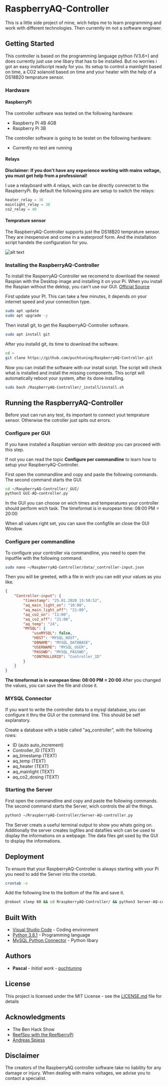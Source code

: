 # RaspberryAQ-Controller

This is a little side project of mine, wich helps me to learn programming and work with different technologies. Then currently im not a software engineer.

## Getting Started

This controller is based on the programming language python (V3.6+) and does currently just use one libary that has to be installed.
But no worries i got an easy installscript ready for you.
Its setup to control a mainlight based on time, a CO2 solanoid based on time and your heater with the help of a DS18B20 temprature sensor.

### Hardware

#### RaspberryPi

The controller software was tested on the following hardware:

* Raspberry Pi 4B 4GB
* Raspberry Pi 3B

The controller software is going to be testet on the following hardware:

* Currently no test are running

#### Relays

**Disclaimer: If you don't have any experience working with mains voltage, you must get help from a professional!**

I use a relayboard with 4 relays, wich can be directly connectet to the RaspberryPi.
By default the following pins are setup to switch the relays:

```python
heater_relay = 36
mainlight_relay = 38
co2_relay = 40
```

#### Temprature sensor

The RaspberryAQ-Controller supports just the DS18B20 temprature sensor. They are inexpensive and come in a waterproof form.
And the installation script handels the configuration for you.

![alt text](https://i.stack.imgur.com/5EKzW.png)

### Installing the RaspberryAQ-Controller

To install the RasperryAQ-Controller we recomend to download the newest Raspian with the Desktop image and installing it on your Pi.
When you install the Raspian without the dektop, you can't use our GUI.
[Official Source](https://www.raspberrypi.org/downloads/raspbian/)

First update your PI.
This can take a few minutes, it depends on your internet speed and your connection type.

```bash
sudo apt update
sudo apt upgrade -y
```

Then install git, to get the RaspberryAQ-Controller software.

```bash
sudo apt install git
```

After you installd git, its time to download the software.

```bash
cd ~
git clone https://github.com/puchtuning/RaspberryAQ-Controller.git
```

Now you can install the software with our install script. The script will check what is installed and install the missing components.
This script will automatically reboot your system, after its done installing.

```bash
sudo bash /RaspberryAQ-Controller/_install/install.sh
```

## Running the RaspberryAQ-Controller

Before yout can run any test, its important to connect yout temprature sensor.
Otherwise the cotroller just spits out errors.

### Configure per GUI

If you have installed a Raspbian version with desktop you can proceed with this step.

If not you can read the topic **Configure per commandline** to learn how to setup your RaspberryAQ-Controller.

First open the commandline and copy and paste the following commands.
The second command starts the GUI.

```bash
cd ~/RaspberryAQ-Controller/_GUI/
python3 GUI-AQ-controller.py
```

In the GUI you can choose on wich times and temperatures your controller should perform wich task.
The timeformat is in european time: 08:00 PM = 20:00

When all values right set, you can save the configfile an close the GUI Window.

### Configure per commandline

To configure your controller via commandline, you need to open the inputfile with the following command.

```bash
sudo nano ~/RaspberryAQ-Controller/data/_controller-input.json
```

Then you will be greeted, with a file in wich you can edit your values as you like.

```json
{
    "Controller-input": {
        "timestamp": "25.01.2020 15:50:52",
        "aq_main_light_on": "10:00",
        "aq_main_light_off": "21:00",
        "aq_co2_on": "11:00",
        "aq_co2_off": "21:00",
        "aq_temp": "24",
        "MYSQL": {
            "useMYSQL": false,
            "HOST": "MYSQL_HOST",
            "DBNAME": "MYSQL_DATABASE",
            "USERNAME": "MYSQL_USER",
            "PASSWD": "MYSQL_PASSWD",
            "CONTROLLERID": "Controller_ID"
        }
    }
}
```

**The timeformat is in european time: 08:00 PM = 20:00**
After you changed the values, you can save the file and close it.

### MYSQL Connector

If you want to write the controller data to a mysql database, you can configure it thru the GUI or the command line. This should be self explanatory.

Create a database with a table called "aq_controller", with the following rows:

* ID (auto auto_increment)
* Controller_ID (TEXT)
* aq_timestamp (TEXT)
* aq_temp (TEXT)
* aq_heater (TEXT)
* aq_mainlight (TEXT)
* aq_co2_dosing (TEXT)

### Starting the Server

First open the commandline and copy and paste the following commands.
The second command starts the Server, wich controls the all the things.

```bash
python3 ~/RraspberryAQ-Controller/Server-AQ-controller.py
```

The Server creats a useful terminal output to show you whats going on.
Additionally the server creates logfiles and datafiles wich can be used to display the informations on a webpage.
The data files get used by the GUI to display the informations.

## Deployment

To ensure that your RaspberryAQ-Controller is always starting with your Pi you need to add the Server into the crontab.

```bash
crontab -e
```

Add the following line to the bottom of the file and save it.

```bash
@reboot sleep 60 && cd RraspberryAQ-Controller/ && python3 Server-AQ-controller.py
```

## Built With

* [Visual Studio Code](https://code.visualstudio.com/) - Coding environment
* [Python 3.8.1](https://www.python.org/) - Programming language
* [MySQL Python Connector](https://dev.mysql.com/doc/connector-python/en/) - Python libary

## Authors

* **Pascal** - *Initial work* - [puchtuning](https://github.com/puchtuning)

## License

This project is licensed under the MIT License - see the [LICENSE.md](LICENSE.md) file for details

## Acknowledgments

* The Ben Hack Show
* [ReefSpy with the ReefberryPi](https://www.youtube.com/channel/UCvuGXFKFf4DIs2AD7Gjc_Kw)
* [Andreas Spiess](https://www.youtube.com/channel/UCu7_D0o48KbfhpEohoP7YSQ)

## Disclaimer

The creators of the RaspberryAQ controller software take no liability for any damage or injury. When dealing with mains voltages, we advise you to contact a specialist.
